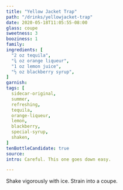 ```yaml
---
title: "Yellow Jacket Trap"
path: "/drinks/yellowjacket-trap"
date: 2020-05-18T11:05:55-08:00
glass: coupe
sweetness: 3
booziness: 1
family:
ingredients: [
  "2 oz tequila",
  "¾ oz orange liqueur",
  "1 oz lemon juice",
  "½ oz blackberry syrup",
]
garnish:
tags: [
  sidecar-original,
  summer,
  refreshing,
  tequila,
  orange-liqueur,
  lemon,
  blackberry,
  special-syrup,
  shaken,
]
tenBottleCandidate: true
source:
intro: Careful. This one goes down easy.

---
```

Shake vigorously with ice. Strain into a coupe.
